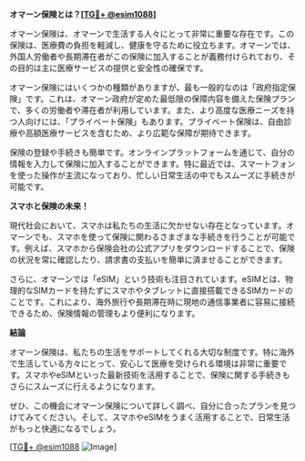 **オマーン保険とは？[[TG💪+ @esim1088](https://t.me/s/esim1088)]**

オマーン保険は、オマーンで生活する人々にとって非常に重要な存在です。この保険は、医療費の負担を軽減し、健康を守るために役立ちます。オマーンでは、外国人労働者や長期滞在者がこの保険に加入することが義務付けられており、その目的は主に医療サービスの提供と安全性の確保です。

オマーン保険にはいくつかの種類がありますが、最も一般的なのは「政府指定保険」です。これは、オマーン政府が定めた最低限の保障内容を備えた保険プランで、多くの労働者や滞在者が利用しています。また、より高度な医療ニーズを持つ人向けには、「プライベート保険」もあります。プライベート保険は、自由診療や高額医療サービスを含むため、より広範な保障が期待できます。

保険の登録や手続きも簡単です。オンラインプラットフォームを通じて、自分の情報を入力して保険に加入することができます。特に最近では、スマートフォンを使った操作が主流になっており、忙しい日常生活の中でもスムーズに手続きが可能です。

**スマホと保険の未来！**

現代社会において、スマホは私たちの生活に欠かせない存在となっています。オマーンでも、スマホを使って保険に関わるさまざまな手続きを行うことが可能です。例えば、スマホから保険会社の公式アプリをダウンロードすることで、保険の状況を常に確認したり、請求書の支払いを簡単に済ませることができます。

さらに、オマーンでは「eSIM」という技術も注目されています。eSIMとは、物理的なSIMカードを持たずにスマホやタブレットに直接搭載できるSIMカードのことです。これにより、海外旅行や長期滞在時に現地の通信事業者に容易に接続できるため、保険情報の管理もより便利になります。

**結論**

オマーン保険は、私たちの生活をサポートしてくれる大切な制度です。特に海外で生活している方々にとって、安心して医療を受けられる環境は非常に重要です。スマホやeSIMといった最新技術を活用することで、保険に関する手続きもさらにスムーズに行えるようになります。

ぜひ、この機会にオマーン保険について詳しく調べ、自分に合ったプランを見つけてみてください。そして、スマホやeSIMをうまく活用することで、日常生活がもっと快適になるでしょう。

[[TG💪+ @esim1088](https://t.me/s/esim1088) ![Image](https://i.postimg.cc/Y0z9fWf4/image.png)]